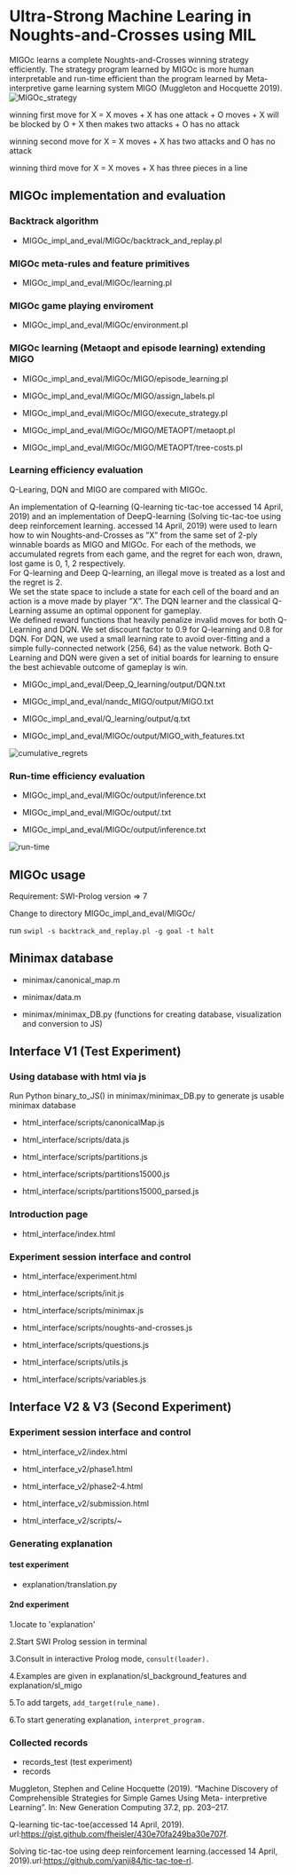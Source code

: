 # Ultra-Strong Machine Learing in Noughts-and-Crosses using MIL 

MIGOc learns a complete Noughts-and-Crosses winning strategy efficiently. The strategy program learned by MIGOc 
is more human interpretable and run-time efficient than the program learned by Meta-interpretive game learning 
system MIGO (Muggleton and Hocquette 2019).
![MIGOc_strategy](MIGOc_impl_and_eval/results/MIGOc_strategy.png)


winning first move for X = X moves + X has one attack + O moves + X will be blocked by O
                         + X then makes two attacks + O has no attack
                         
winning second move for X = X moves + X has two attacks and O has no attack

winning third move for X = X moves + X has three pieces in a line


## MIGOc implementation and evaluation

### Backtrack algorithm
- MIGOc_impl_and_eval/MIGOc/backtrack_and_replay.pl

### MIGOc meta-rules and feature primitives
- MIGOc_impl_and_eval/MIGOc/learning.pl

### MIGOc game playing enviroment
- MIGOc_impl_and_eval/MIGOc/environment.pl

### MIGOc learning (Metaopt and episode learning) extending MIGO
- MIGOc_impl_and_eval/MIGOc/MIGO/episode_learning.pl

- MIGOc_impl_and_eval/MIGOc/MIGO/assign_labels.pl

- MIGOc_impl_and_eval/MIGOc/MIGO/execute_strategy.pl

- MIGOc_impl_and_eval/MIGOc/MIGO/METAOPT/metaopt.pl

- MIGOc_impl_and_eval/MIGOc/MIGO/METAOPT/tree-costs.pl

### Learning efficiency evaluation
Q-Learing, DQN and MIGO are compared with MIGOc.

An implementation of Q-learning (Q-learning tic-tac-toe accessed 14 April, 2019) and 
an implementation of DeepQ-learning  (Solving  tic-tac-toe  using  deep  reinforcement 
learning. accessed  14  April,  2019) were used to learn how to win Noughts-and-Crosses 
as ”X” from the same set of 2-ply winnable boards as MIGO and MIGOc.  For each of the methods, 
we accumulated regrets from each game,  and the regret for each won,  drawn,  lost game is 0,  1,  2 respectively.  
For Q-learning and Deep Q-learning, an illegal move is treated as a lost and the regret is 2.  
We set the state space to include a state for each cell of the board and an action is a move made by player ”X”. 
The DQN learner and the classical Q-Learning assume an optimal opponent for gameplay.  
We defined reward functions that heavily penalize invalid moves for both Q-Learning and DQN. 
We set discount factor to 0.9 for Q-learning and 0.8 for DQN. 
For DQN, we used a small learning rate  to  avoid  over-fitting and a simple fully-connected network (256,  64)  as  the  value  network. 
Both Q-Learning and DQN were given a set of initial boards for learning to ensure the best achievable outcome of gameplay is win.

- MIGOc_impl_and_eval/Deep_Q_learning/output/DQN.txt

- MIGOc_impl_and_eval/nandc_MIGO/output/MIGO.txt

- MIGOc_impl_and_eval/Q_learning/output/q.txt

- MIGOc_impl_and_eval/MIGOc/output/MIGO_with_features.txt

![cumulative_regrets](MIGOc_impl_and_eval/results/cumulative_regrets.png)


### Run-time efficiency evaluation
- MIGOc_impl_and_eval/MIGOc/output/inference.txt

- MIGOc_impl_and_eval/MIGOc/output/.txt

- MIGOc_impl_and_eval/MIGOc/output/inference.txt

![run-time](MIGOc_impl_and_eval/results/runtime_performance.png)


## MIGOc usage
Requirement: SWI-Prolog version => 7

Change to directory MIGOc_impl_and_eval/MIGOc/

run `swipl -s backtrack_and_replay.pl -g goal -t halt`



## Minimax database
- minimax/canonical_map.m

- minimax/data.m

- minimax/minimax_DB.py (functions for creating database, visualization and conversion to JS)

## Interface V1 (Test Experiment)
### Using database with html via js
Run Python binary_to_JS() in minimax/minimax_DB.py to generate js usable minimax database

- html_interface/scripts/canonicalMap.js

- html_interface/scripts/data.js

- html_interface/scripts/partitions.js

- html_interface/scripts/partitions15000.js

- html_interface/scripts/partitions15000_parsed.js

### Introduction page
- html_interface/index.html

### Experiment session interface and control
- html_interface/experiment.html

- html_interface/scripts/init.js

- html_interface/scripts/minimax.js

- html_interface/scripts/noughts-and-crosses.js

- html_interface/scripts/questions.js

- html_interface/scripts/utils.js

- html_interface/scripts/variables.js

## Interface V2 & V3 (Second Experiment)
### Experiment session interface and control
- html_interface_v2/index.html

- html_interface_v2/phase1.html

- html_interface_v2/phase2-4.html

- html_interface_v2/submission.html

- html_interface_v2/scripts/~

### Generating explanation

#### test experiment
- explanation/translation.py

#### 2nd experiment
1.locate to 'explanation'

2.Start SWI Prolog session in terminal

3.Consult in interactive Prolog mode, `consult(loader).`

4.Examples are given in explanation/sl_background_features 
and explanation/sl_migo

5.To add targets, `add_target(rule_name).`

6.To start generating explanation, `interpret_program.`

### Collected records
- records_test (test experiment)
- records


Muggleton, Stephen and Celine Hocquette (2019). “Machine Discovery of Comprehensible Strategies for Simple Games Using Meta-
interpretive Learning”. In: New Generation Computing 37.2, pp. 203–217.

Q-learning tic-tac-toe(accessed 14 April, 2019). url:https://gist.github.com/fheisler/430e70fa249ba30e707f.

Solving  tic-tac-toe  using  deep  reinforcement  learning.(accessed 14 April, 2019).url:https://github.com/yanji84/tic-tac-toe-rl.